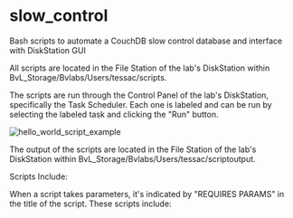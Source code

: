 # slow_control
Bash scripts to automate a CouchDB slow control database and interface with DiskStation GUI

All scripts are located in the File Station of the lab's DiskStation within BvL_Storage/Bvlabs/Users/tessac/scripts.

The scripts are run through the Control Panel of the lab's DiskStation, specifically the Task Scheduler. Each one is labeled and can be run by selecting the labeled task and clicking the "Run" button.

![hello_world_script_example](https://user-images.githubusercontent.com/47134315/80162195-9e944480-85a0-11ea-8bd3-636a87e673ad.png)

The output of the scripts are located in the File Station of the lab's DiskStation within BvL_Storage/Bvlabs/Users/tessac/scriptoutput.

Scripts Include:


When a script takes parameters, it's indicated by "REQUIRES PARAMS" in the title of the script. 
These scripts include:
